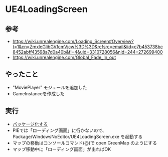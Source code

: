 ﻿# UE4LoadingScreen

## 参考
* https://wiki.unrealengine.com/Loading_Screen#Overview?t=1&cn=ZmxleGlibGVfcmVjcw%3D%3D&refsrc=email&iid=c7b453738bc8452abff43598a7d0a40b&fl=4&uid=3310728056&nid=244+272699400
* https://wiki.unrealengine.com/Global_Fade_In_out

## やったこと
* "MoviePlayer" モジュールを追加した
* GameInstanceを作成した

## 実行
* [パッケージ化する](https://github.com/horinoh/UE4DedicatedServer/tree/master/Document/Packaging)
* PIEでは「ローディング画面」に行かないので、Package/WindowsNoEditor/UE4LoadingScreen.exe を起動する
* マップの移動はコンソールコマンド(@)で open GreenMap のようにする
* マップ移動中に「ローディング画面」が出ればOK